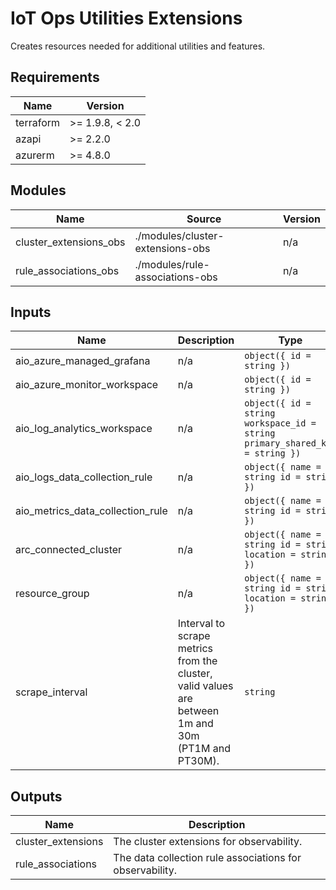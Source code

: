 <!-- BEGIN_TF_DOCS -->
<!-- markdown-table-prettify-ignore-start -->
# IoT Ops Utilities Extensions

Creates resources needed for additional utilities and features.

## Requirements

| Name | Version |
|------|---------|
| terraform | >= 1.9.8, < 2.0 |
| azapi | >= 2.2.0 |
| azurerm | >= 4.8.0 |

## Modules

| Name | Source | Version |
|------|--------|---------|
| cluster\_extensions\_obs | ./modules/cluster-extensions-obs | n/a |
| rule\_associations\_obs | ./modules/rule-associations-obs | n/a |

## Inputs

| Name | Description | Type | Default | Required |
|------|-------------|------|---------|:--------:|
| aio\_azure\_managed\_grafana | n/a | ```object({ id = string })``` | n/a | yes |
| aio\_azure\_monitor\_workspace | n/a | ```object({ id = string })``` | n/a | yes |
| aio\_log\_analytics\_workspace | n/a | ```object({ id = string workspace_id = string primary_shared_key = string })``` | n/a | yes |
| aio\_logs\_data\_collection\_rule | n/a | ```object({ name = string id = string })``` | n/a | yes |
| aio\_metrics\_data\_collection\_rule | n/a | ```object({ name = string id = string })``` | n/a | yes |
| arc\_connected\_cluster | n/a | ```object({ name = string id = string location = string })``` | n/a | yes |
| resource\_group | n/a | ```object({ name = string id = string location = string })``` | n/a | yes |
| scrape\_interval | Interval to scrape metrics from the cluster, valid values are between 1m and 30m (PT1M and PT30M). | `string` | `"PT1M"` | no |

## Outputs

| Name | Description |
|------|-------------|
| cluster\_extensions | The cluster extensions for observability. |
| rule\_associations | The data collection rule associations for observability. |
<!-- markdown-table-prettify-ignore-end -->
<!-- END_TF_DOCS -->
